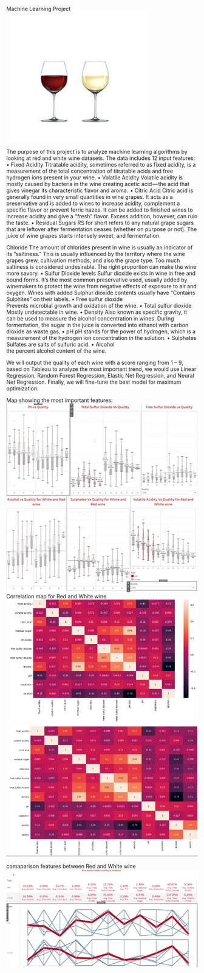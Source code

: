 Machine Learning Project 
 ![](Wine.PNG)

                                      


The purpose of this project is to analyze machine learning algorithms by looking at red and white wine datasets. The data includes 12 input features: 
•	Fixed Acidity
Titratable acidity, sometimes referred to as fixed acidity, is a measurement of the total concentration of titratable acids and free hydrogen ions present in your wine. 
•	Volatile Acidity
Volatile acidity is mostly caused by bacteria in the wine creating acetic acid — the acid that gives vinegar its characteristic flavor and aroma . 
•	Citric Acid
Citric acid is generally found in very small quantities in wine grapes. It acts as a preservative and is added to wines to increase acidity, complement a specific flavor or prevent ferric hazes. It can be added to finished wines to increase acidity and give a “fresh” flavor. Excess addition, however, can ruin the taste.
•	Residual Sugars
RS for short refers to any natural grape sugars that are leftover after fermentation ceases (whether on purpose or not). The juice of wine grapes starts intensely sweet, and fermentation.

 Chloride
The amount of chlorides present in wine is usually an indicator of its “saltiness.” This is usually influenced by the territory where the wine grapes grew, cultivation methods, and also the grape type. Too much saltiness is considered undesirable. The right proportion can make the wine more savory.
•	Sulfur Dioxide levels
Sulfur dioxide exists in wine in free and bound forms. It’s the most common preservative used, usually added by winemakers to protect the wine from negative effects of exposure to air and oxygen. Wines with added Sulphur dioxide contents usually have “Contains Sulphites” on their labels. 
•	Free sulfur dioxide  
Prevents microbial growth and oxidation of the wine.
•	Total sulfur dioxide  
Mostly undetectable in wine.
•	Density
Also known as specific gravity, it can be used to measure the alcohol concentration in wines. During fermentation, the sugar in the juice is converted into ethanol with carbon dioxide as waste gas.
•	pH
pH stands for the power of hydrogen, which is a measurement of the hydrogen ion concentration in the solution. 
•	Sulphates
Sulfates are salts of sulfuric acid.
•	Alcohol  
the percent alcohol content of the wine.

We will output the quality of each wine with a score ranging from 1 – 9, based on Tableau to analyze the most important trend, we would use Linear Regression, Random Forest Regression, Elastic Net Regression, and Neural Net Regression. Finally, we will fine-tune the best model for maximum optimization.

Map showing the most important features:
![](Compare_Features_VS_Quality.PNG)
![](compare_feartures.PNG)
Correlation map for Red and White wine
![](WhiteWineCorrelation1.PNG)
![](RedWineCorrelation.PNG)

comaparison features between Red and White wine 
![](Wine_Quality_Change.PNG)
